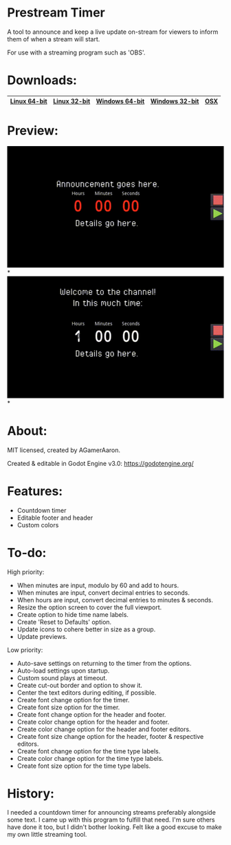 # Prestream Timer
A tool to announce and keep a live update on-stream for viewers to inform them of when a stream will start.

For use with a streaming program such as 'OBS'.

# Downloads:
|[Linux 64-bit](https://github.com/agameraaron/prestream-timer/releases/download/v0.4/prestream_timer_0_4_linux64.7z)|[Linux 32-bit](https://github.com/agameraaron/prestream-timer/releases/download/v0.4/prestream_timer_0_4_linux32.7z)|[Windows 64-bit](https://github.com/agameraaron/prestream-timer/releases/download/v0.4/prestream_timer_0_4_windows64.zip)|[Windows 32-bit](https://github.com/agameraaron/prestream-timer/releases/download/v0.4/prestream_timer_0_4_windows32.zip)|[OSX](https://github.com/agameraaron/prestream-timer/releases/download/v0.3/prestream_timer_0_4_osx.zip)|
|:---:|:---:|:---:|:---:|:---:|

# Preview:

![alt text](https://raw.githubusercontent.com/agameraaron/prestream-timer/master/demo1.gif)*
![alt text](https://raw.githubusercontent.com/agameraaron/prestream-timer/master/demo2.gif)*

# About:
MIT licensed, created by AGamerAaron.

Created & editable in Godot Engine v3.0: https://godotengine.org/

# Features:
- Countdown timer
- Editable footer and header
- Custom colors

# To-do:

High priority:
- When minutes are input, modulo by 60 and add to hours.
- When minutes are input, convert decimal entries to seconds.
- When hours are input, convert decimal entries to minutes & seconds.
- Resize the option screen to cover the full viewport.
- Create option to hide time name labels.
- Create 'Reset to Defaults' option.
- Update icons to cohere better in size as a group.
- Update previews.

Low priority:
- Auto-save settings on returning to the timer from the options.
- Auto-load settings upon startup.
- Custom sound plays at timeout.
- Create cut-out border and option to show it.
- Center the text editors during editing, if possible.
- Create font change option for the timer.
- Create font size option for the timer.
- Create font change option for the header and footer.
- Create color change option for the header and footer.
- Create color change option for the header and footer editors.
- Create font size change option for the header, footer & respective editors.
- Create font change option for the time type labels.
- Create color change option for the time type labels.
- Create font size option for the time type labels.

# History:
I needed a countdown timer for announcing streams preferably alongside some text. I came up with this program to fulfill that need. I'm sure others have done it too, but I didn't bother looking. Felt like a good excuse to make my own little streaming tool.

